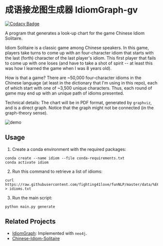 # 成语接龙图生成器 IdiomGraph-gv

[![Codacy Badge](https://api.codacy.com/project/badge/Grade/6da685fbbeb94f469b0dab97ef0aa0f0)](https://app.codacy.com/gh/tslmy/idiomgraph-gv?utm_source=github.com&utm_medium=referral&utm_content=tslmy/idiomgraph-gv&utm_campaign=Badge_Grade_Settings)

A program that generates a look-up chart for the game Chinese Idiom Solitaire.

Idiom Solitaire is a classic game among Chinese speakers. In this game, players take turns to come up with an four-character idiom that starts with the last (forth) character of the last player's idiom. This first player that fails to come up with one loses (and have to take a shot of spirit -- at least this was how I learned the game when I was 8 years old).

How is that a game? There are ~50,000 four-character idioms in the Chinese language (at least in the dictionary that I'm using in this repo), each of which start with one of ~3,500 unique characters. Thus, each round of game may end up with an unique path of idioms presented.

Technical details: The chart will be in PDF format, generated by `graphviz`, and is a direct graph. Notice that the graph might not be connected (in the graph-theory sense).

![demo](https://i.imgur.com/OD3RQ9P.png)

## Usage

1. Create a conda environment with the required packages:

```shell
conda create --name idiom --file conda-requirements.txt
conda activate idiom
```

2. Run this command to retrieve a list of idioms:

```shell
curl https://raw.githubusercontent.com/fighting41love/funNLP/master/data/%E6%88%90%E8%AF%AD%E8%AF%8D%E5%BA%93/ChengYu_Corpus%EF%BC%885W%EF%BC%89.txt > idioms.txt
```

3. Run the main script:

```shell
python main.py generate
```

## Related Projects

- [IdiomGraph](https://github.com/shawlu95/IdiomGraph): Implemented with `neo4j`.
- [Chinese-Idiom-Solitaire](https://github.com/cslayers/Chinese-Idiom-Solitaire)
